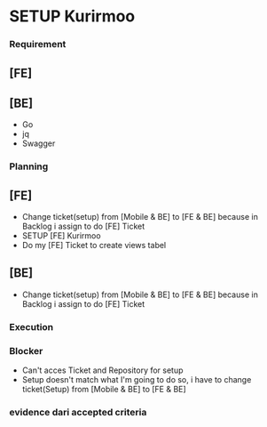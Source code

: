 # SETUP Kurirmoo

### Requirement

## [FE]

## [BE]

- Go
- jq
- Swagger

### Planning

## [FE]

- Change ticket(setup) from [Mobile & BE] to [FE & BE] because in Backlog i assign to do [FE] Ticket
- SETUP [FE] Kurirmoo
- Do my [FE] Ticket to create views tabel 

## [BE]

- Change ticket(setup) from [Mobile & BE] to [FE & BE] because in Backlog i assign to do [FE] Ticket

### Execution

### Blocker

- Can't acces Ticket and Repository for setup 
- Setup doesn't match what I'm going to do so, i have to change ticket(Setup) from [Mobile & BE] to [FE & BE]

### evidence dari accepted criteria
